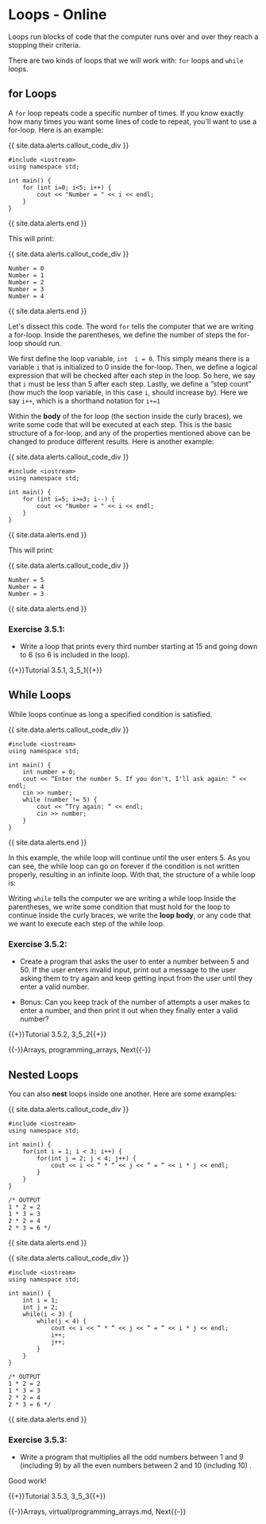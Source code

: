 # Loops - Online

Loops run blocks of code that the computer runs over and over they reach a stopping their criteria.

There are two kinds of loops that we will work with: `for` loops and `while` loops.

## for Loops

A `for` loop repeats code a specific number of times. If you know exactly how many times you want some lines of code to repeat, you'll want to use a for-loop. Here is an example:

{{ site.data.alerts.callout_code_div }}
```
#include <iostream>
using namespace std;

int main() {
    for (int i=0; i<5; i++) {
        cout << "Number = " << i << endl;
    }
}
```
{{ site.data.alerts.end }}

This will print:

{{ site.data.alerts.callout_code_div }}
```
Number = 0
Number = 1
Number = 2
Number = 3
Number = 4
```
{{ site.data.alerts.end }}

Let's dissect this code. The word `for` tells the computer that we are writing a for-loop. Inside the parentheses, we define the number of steps the for-loop should run. 

We first define the loop variable, `int  i = 0`. This simply means there is a variable `i` that is initialized to 0 inside the for-loop.
Then, we define a logical expression that will be checked after each step in the loop. So here, we say that `i` must be less than 5 after each step.
Lastly, we define a “step count” (how much the loop variable, in this case `i`, should increase by). Here we say `i++`, which is a shorthand notation for `i+=1`

Within the **body** of the for loop (the section inside the curly braces), we write some code that will be executed at each step. This is the basic structure of a for-loop, and any of the properties mentioned above can be changed to produce different results. Here is another example:

{{ site.data.alerts.callout_code_div }}
```
#include <iostream>
using namespace std;

int main() {
    for (int i=5; i>=3; i--) {
        cout << "Number = " << i << endl;
    }
}
```
{{ site.data.alerts.end }}

This will print:

{{ site.data.alerts.callout_code_div }}
```
Number = 5
Number = 4
Number = 3
```
{{ site.data.alerts.end }}

### Exercise 3.5.1:

- Write a loop that prints every third number starting at 15 and going down to 6 (so 6 is included in the loop).

{{+}}Tutorial 3.5.1, 3_5_1{{+}}

## While Loops

While loops continue as long a specified condition is satisfied. 

{{ site.data.alerts.callout_code_div }}
```
#include <iostream>
using namespace std;

int main() {
    int number = 0;
    cout << “Enter the number 5. If you don't, I'll ask again: “ << endl;
    cin >> number;
    while (number != 5) {
        cout << “Try again: “ << endl;
        cin >> number;
    }
}
```
{{ site.data.alerts.end }}

In this example, the while loop will continue until the user enters 5. As you can see, the while loop can go on forever if the condition is not written properly, resulting in an infinite loop. With that, the structure of a while loop is:

Writing `while` tells the computer we are writing a while loop
Inside the parentheses, we write some condition that must hold for the loop to continue
Inside the curly braces, we write the **loop body**, or any code that we want to execute each step of the while loop. 


### Exercise 3.5.2:

- Create a program that asks the user to enter a number between 5 and 50. If the user enters invalid input, print out a message to the user asking them to try again and keep getting input from the user until they enter a valid number.

- Bonus: Can you keep track of the number of attempts a user makes to enter a number, and then print it out when they finally enter a valid number?

{{+}}Tutorial 3.5.2, 3_5_2{{+}}


{{-}}Arrays, programming_arrays, Next{{-}}

## Nested Loops

You can also **nest** loops inside one another. Here are some examples:

{{ site.data.alerts.callout_code_div }}
```
#include <iostream>
using namespace std;

int main() {
    for(int i = 1; i < 3; i++) {
        for(int j = 2; j < 4; j++) {
            cout << i << “ * “ << j << “ = “ << i * j << endl;
        }
    }
}

/* OUTPUT
1 * 2 = 2
1 * 3 = 3
2 * 2 = 4
2 * 3 = 6 */
```
{{ site.data.alerts.end }}

{{ site.data.alerts.callout_code_div }}
```
#include <iostream>
using namespace std;

int main() {
    int i = 1;
    int j = 2;
    while(i < 3) {
        while(j < 4) {
            cout << i << “ * “ << j << “ = “ << i * j << endl;
            i++;
            j++;
        }
    }
}

/* OUTPUT
1 * 2 = 2
1 * 3 = 3
2 * 2 = 4
2 * 3 = 6 */
```
{{ site.data.alerts.end }}

### Exercise 3.5.3:

- Write a program that multiplies all the odd numbers between 1 and 9 (including 9) by all the even numbers between 2 and 10 (including 10) . 

Good work!

{{+}}Tutorial 3.5.3, 3_5_3{{+}}


{{-}}Arrays, virtual/programming_arrays.md, Next{{-}}
